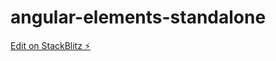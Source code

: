 # angular-elements-standalone

[Edit on StackBlitz ⚡️](https://stackblitz.com/edit/angular-elements-standalone)
